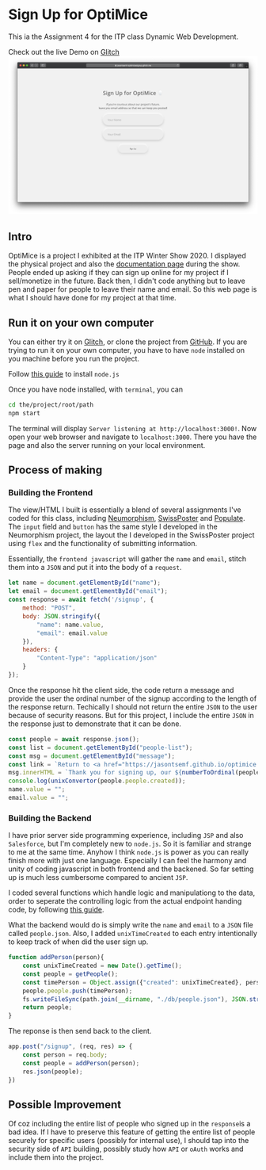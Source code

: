 # Sign Up for OptiMice

This ia the Assignment 4 for the ITP class Dynamic Web Development.

Check out the live Demo on [Glitch](https://jasontsemf-optimicesignup.glitch.me/)
![sign up page](public/assets/homepage.png)

## Intro
OptiMice is a project I exhibited at the ITP Winter Show 2020. I displayed the physical project and also the [documentation page](https://jasontsemf.github.io/optimice.html) during the show. People ended up asking if they can sign up online for my project if I sell/monetize in the future. Back then, I didn't code anything but to leave pen and paper for people to leave their name and email. So this web page is what I should have done for my project at that time.

## Run it on your own computer

You can either try it on [Glitch](https://jasontsemf-optimicesignup.glitch.me/), or clone the project from [GitHub](https://github.com/jasontsemf/OptimiceSignup). If you are trying to run it on your own computer, you have to have `node` installed on you machine before you run the project.

Follow [this guide](https://github.com/itp-dwd/2020-spring/blob/master/guides/installing-nodejs.md) to install `node.js`

Once you have node installed, with `terminal`, you can

``` sh
cd the/project/root/path
npm start
```

The terminal will display `Server listening at http://localhost:3000!`. Now open your web browser and navigate to `localhost:3000`. There you have the page and also the server running on your local environment.

## Process of making

### Building the Frontend

The view/HTML I built is essentially a blend of several assignments I've coded for this class, including [Neumorphism](https://github.com/jasontsemf/Neumorphism), [SwissPoster](https://github.com/jasontsemf/SwissPoster) and [Populate](https://github.com/jasontsemf/Populate). The `input` field and `button` has the same style I developed in the Neumorphism project, the layout the I developed in the SwissPoster project using `flex` and the functionality of submitting information.

Essentially, the `frontend javascript` will gather the `name` and `email`, stitch them into a `JSON` and put it into the body of a `request`.

``` Javascript
let name = document.getElementById("name");
let email = document.getElementById("email");
const response = await fetch('/signup', {
    method: "POST",
    body: JSON.stringify({
        "name": name.value,
        "email": email.value
    }),
    headers: {
        "Content-Type": "application/json"
    }
});
```

Once the response hit the client side, the code return a message and provide the user the ordinal number of the signup according to the length of the response return. Techically I should not return the entire `JSON` to the user because of security reasons. But for this project, I include the entire `JSON` in the response just to demonstrate that it can be done.

``` Javascript
const people = await response.json();
const list = document.getElementById("people-list");
const msg = document.getElementById("message");
const link = `Return to <a href="https://jasontsemf.github.io/optimice.html">OptiMice Page</a>`;
msg.innerHTML = `Thank you for signing up, our ${numberToOrdinal(people.people.length)} follower! <br>${link}`;                
console.log(unixConvertor(people.people.created));
name.value = "";
email.value = "";
```

### Building the Backend

I have prior server side programming experience, including `JSP` and also `Salesforce`, but I'm completely new to `node.js`. So it is familiar and strange to me at the same time. Anyhow I think `node.js` is power as you can really finish more with just one language. Especially I can feel the harmony and unity of coding javascript in both frontend and the backened. So far setting up is much less cumbersome compared to ancient `JSP`.

I coded several functions which handle logic and manipulationg to the data, order to seperate the controlling logic from the actual endpoint handing code, by following [this guide](https://github.com/itp-dwd/2020-spring/blob/master/guides/backend-foundations-guide.md).

What the backend would do is simply write the `name` and `email` to a `JSON` file called `people.json`. Also, I added `unixTimeCreated` to each entry intentionally to keep track of when did the user sign up.

``` Javascript
function addPerson(person){
    const unixTimeCreated = new Date().getTime();
    const people = getPeople();
    const timePerson = Object.assign({"created": unixTimeCreated}, person);
    people.people.push(timePerson);
    fs.writeFileSync(path.join(__dirname, "./db/people.json"), JSON.stringify(people));
    return people;
}
```

The reponse is then send back to the client.

``` Javascript
app.post("/signup", (req, res) => {
    const person = req.body;
    const people = addPerson(person);
    res.json(people);
})
```

## Possible Improvement

Of coz including the entire list of people who signed up in the `response`is a bad idea. If I have to preserve this feature of getting the entire list of people securely for specific users (possibly for internal use), I should tap into the security side of `API` building, possibly study how `API` or `oAuth` works and include them into the project.
